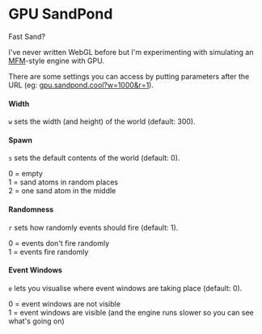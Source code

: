 # GPU SandPond
Fast Sand?

I've never written WebGL before but I'm experimenting with simulating an [MFM](https://github.com/DaveAckley/MFM)-style engine with GPU.

There are some settings you can access by putting parameters after the URL (eg: [gpu.sandpond.cool?w=1000&r=1](https://gpu.sandpond.cool?w=1000&r=1)).

#### Width
`w` sets the width (and height) of the world (default: 300).

#### Spawn
`s` sets the default contents of the world (default: 0).

0 = empty<br>
1 = sand atoms in random places<br>
2 = one sand atom in the middle

#### Randomness
`r` sets how randomly events should fire (default: 1).

0 = events don't fire randomly<br>
1 = events fire randomly

#### Event Windows
`e` lets you visualise where event windows are taking place (default: 0).

0 = event windows are not visible<br>
1 = event windows are visible (and the engine runs slower so you can see what's going on)
